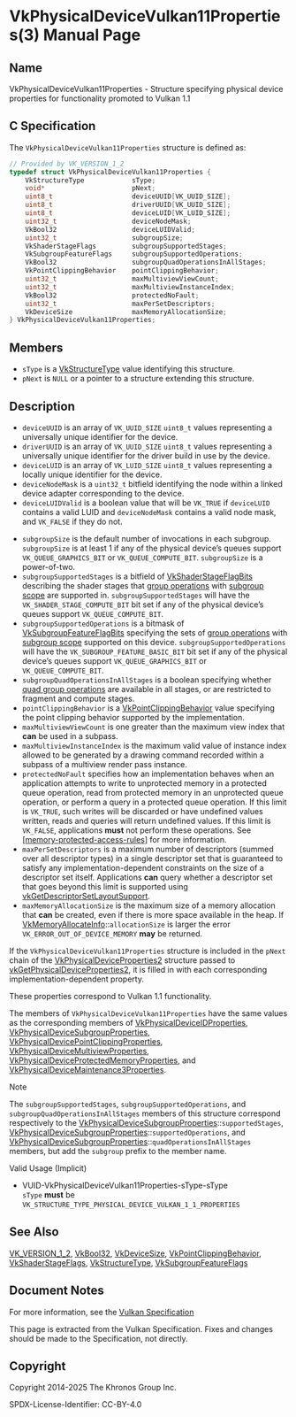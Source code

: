 # VkPhysicalDeviceVulkan11Properties(3) Manual Page

## Name

VkPhysicalDeviceVulkan11Properties - Structure specifying physical device properties for functionality promoted to Vulkan 1.1



## [](#_c_specification)C Specification

The `VkPhysicalDeviceVulkan11Properties` structure is defined as:

```c++
// Provided by VK_VERSION_1_2
typedef struct VkPhysicalDeviceVulkan11Properties {
    VkStructureType            sType;
    void*                      pNext;
    uint8_t                    deviceUUID[VK_UUID_SIZE];
    uint8_t                    driverUUID[VK_UUID_SIZE];
    uint8_t                    deviceLUID[VK_LUID_SIZE];
    uint32_t                   deviceNodeMask;
    VkBool32                   deviceLUIDValid;
    uint32_t                   subgroupSize;
    VkShaderStageFlags         subgroupSupportedStages;
    VkSubgroupFeatureFlags     subgroupSupportedOperations;
    VkBool32                   subgroupQuadOperationsInAllStages;
    VkPointClippingBehavior    pointClippingBehavior;
    uint32_t                   maxMultiviewViewCount;
    uint32_t                   maxMultiviewInstanceIndex;
    VkBool32                   protectedNoFault;
    uint32_t                   maxPerSetDescriptors;
    VkDeviceSize               maxMemoryAllocationSize;
} VkPhysicalDeviceVulkan11Properties;
```

## [](#_members)Members

- `sType` is a [VkStructureType](https://registry.khronos.org/vulkan/specs/latest/man/html/VkStructureType.html) value identifying this structure.
- `pNext` is `NULL` or a pointer to a structure extending this structure.

## [](#_description)Description

- `deviceUUID` is an array of `VK_UUID_SIZE` `uint8_t` values representing a universally unique identifier for the device.
- `driverUUID` is an array of `VK_UUID_SIZE` `uint8_t` values representing a universally unique identifier for the driver build in use by the device.
- `deviceLUID` is an array of `VK_LUID_SIZE` `uint8_t` values representing a locally unique identifier for the device.
- `deviceNodeMask` is a `uint32_t` bitfield identifying the node within a linked device adapter corresponding to the device.
- `deviceLUIDValid` is a boolean value that will be `VK_TRUE` if `deviceLUID` contains a valid LUID and `deviceNodeMask` contains a valid node mask, and `VK_FALSE` if they do not.

<!--THE END-->

- []()`subgroupSize` is the default number of invocations in each subgroup. `subgroupSize` is at least 1 if any of the physical device’s queues support `VK_QUEUE_GRAPHICS_BIT` or `VK_QUEUE_COMPUTE_BIT`. `subgroupSize` is a power-of-two.
- []()`subgroupSupportedStages` is a bitfield of [VkShaderStageFlagBits](https://registry.khronos.org/vulkan/specs/latest/man/html/VkShaderStageFlagBits.html) describing the shader stages that [group operations](#shaders-group-operations) with [subgroup scope](#shaders-scope-subgroup) are supported in. `subgroupSupportedStages` will have the `VK_SHADER_STAGE_COMPUTE_BIT` bit set if any of the physical device’s queues support `VK_QUEUE_COMPUTE_BIT`.
- []()`subgroupSupportedOperations` is a bitmask of [VkSubgroupFeatureFlagBits](https://registry.khronos.org/vulkan/specs/latest/man/html/VkSubgroupFeatureFlagBits.html) specifying the sets of [group operations](#shaders-group-operations) with [subgroup scope](#shaders-scope-subgroup) supported on this device. `subgroupSupportedOperations` will have the `VK_SUBGROUP_FEATURE_BASIC_BIT` bit set if any of the physical device’s queues support `VK_QUEUE_GRAPHICS_BIT` or `VK_QUEUE_COMPUTE_BIT`.
- []()`subgroupQuadOperationsInAllStages` is a boolean specifying whether [quad group operations](#shaders-quad-operations) are available in all stages, or are restricted to fragment and compute stages.
- []()`pointClippingBehavior` is a [VkPointClippingBehavior](https://registry.khronos.org/vulkan/specs/latest/man/html/VkPointClippingBehavior.html) value specifying the point clipping behavior supported by the implementation.
- []()`maxMultiviewViewCount` is one greater than the maximum view index that **can** be used in a subpass.
- []()`maxMultiviewInstanceIndex` is the maximum valid value of instance index allowed to be generated by a drawing command recorded within a subpass of a multiview render pass instance.
- []()`protectedNoFault` specifies how an implementation behaves when an application attempts to write to unprotected memory in a protected queue operation, read from protected memory in an unprotected queue operation, or perform a query in a protected queue operation. If this limit is `VK_TRUE`, such writes will be discarded or have undefined values written, reads and queries will return undefined values. If this limit is `VK_FALSE`, applications **must** not perform these operations. See [\[memory-protected-access-rules\]](#memory-protected-access-rules) for more information.
- []()`maxPerSetDescriptors` is a maximum number of descriptors (summed over all descriptor types) in a single descriptor set that is guaranteed to satisfy any implementation-dependent constraints on the size of a descriptor set itself. Applications **can** query whether a descriptor set that goes beyond this limit is supported using [vkGetDescriptorSetLayoutSupport](https://registry.khronos.org/vulkan/specs/latest/man/html/vkGetDescriptorSetLayoutSupport.html).
- []()`maxMemoryAllocationSize` is the maximum size of a memory allocation that **can** be created, even if there is more space available in the heap. If [VkMemoryAllocateInfo](https://registry.khronos.org/vulkan/specs/latest/man/html/VkMemoryAllocateInfo.html)::`allocationSize` is larger the error `VK_ERROR_OUT_OF_DEVICE_MEMORY` **may** be returned.

If the `VkPhysicalDeviceVulkan11Properties` structure is included in the `pNext` chain of the [VkPhysicalDeviceProperties2](https://registry.khronos.org/vulkan/specs/latest/man/html/VkPhysicalDeviceProperties2.html) structure passed to [vkGetPhysicalDeviceProperties2](https://registry.khronos.org/vulkan/specs/latest/man/html/vkGetPhysicalDeviceProperties2.html), it is filled in with each corresponding implementation-dependent property.

These properties correspond to Vulkan 1.1 functionality.

The members of `VkPhysicalDeviceVulkan11Properties` have the same values as the corresponding members of [VkPhysicalDeviceIDProperties](https://registry.khronos.org/vulkan/specs/latest/man/html/VkPhysicalDeviceIDProperties.html), [VkPhysicalDeviceSubgroupProperties](https://registry.khronos.org/vulkan/specs/latest/man/html/VkPhysicalDeviceSubgroupProperties.html), [VkPhysicalDevicePointClippingProperties](https://registry.khronos.org/vulkan/specs/latest/man/html/VkPhysicalDevicePointClippingProperties.html), [VkPhysicalDeviceMultiviewProperties](https://registry.khronos.org/vulkan/specs/latest/man/html/VkPhysicalDeviceMultiviewProperties.html), [VkPhysicalDeviceProtectedMemoryProperties](https://registry.khronos.org/vulkan/specs/latest/man/html/VkPhysicalDeviceProtectedMemoryProperties.html), and [VkPhysicalDeviceMaintenance3Properties](https://registry.khronos.org/vulkan/specs/latest/man/html/VkPhysicalDeviceMaintenance3Properties.html).

Note

The `subgroupSupportedStages`, `subgroupSupportedOperations`, and `subgroupQuadOperationsInAllStages` members of this structure correspond respectively to the [VkPhysicalDeviceSubgroupProperties](https://registry.khronos.org/vulkan/specs/latest/man/html/VkPhysicalDeviceSubgroupProperties.html)::`supportedStages`, [VkPhysicalDeviceSubgroupProperties](https://registry.khronos.org/vulkan/specs/latest/man/html/VkPhysicalDeviceSubgroupProperties.html)::`supportedOperations`, and [VkPhysicalDeviceSubgroupProperties](https://registry.khronos.org/vulkan/specs/latest/man/html/VkPhysicalDeviceSubgroupProperties.html)::`quadOperationsInAllStages` members, but add the `subgroup` prefix to the member name.

Valid Usage (Implicit)

- [](#VUID-VkPhysicalDeviceVulkan11Properties-sType-sType)VUID-VkPhysicalDeviceVulkan11Properties-sType-sType  
  `sType` **must** be `VK_STRUCTURE_TYPE_PHYSICAL_DEVICE_VULKAN_1_1_PROPERTIES`

## [](#_see_also)See Also

[VK\_VERSION\_1\_2](https://registry.khronos.org/vulkan/specs/latest/man/html/VK_VERSION_1_2.html), [VkBool32](https://registry.khronos.org/vulkan/specs/latest/man/html/VkBool32.html), [VkDeviceSize](https://registry.khronos.org/vulkan/specs/latest/man/html/VkDeviceSize.html), [VkPointClippingBehavior](https://registry.khronos.org/vulkan/specs/latest/man/html/VkPointClippingBehavior.html), [VkShaderStageFlags](https://registry.khronos.org/vulkan/specs/latest/man/html/VkShaderStageFlags.html), [VkStructureType](https://registry.khronos.org/vulkan/specs/latest/man/html/VkStructureType.html), [VkSubgroupFeatureFlags](https://registry.khronos.org/vulkan/specs/latest/man/html/VkSubgroupFeatureFlags.html)

## [](#_document_notes)Document Notes

For more information, see the [Vulkan Specification](https://registry.khronos.org/vulkan/specs/latest/html/vkspec.html#VkPhysicalDeviceVulkan11Properties)

This page is extracted from the Vulkan Specification. Fixes and changes should be made to the Specification, not directly.

## [](#_copyright)Copyright

Copyright 2014-2025 The Khronos Group Inc.

SPDX-License-Identifier: CC-BY-4.0